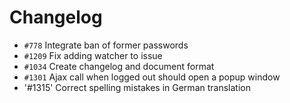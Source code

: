 # Changelog

* `#778` Integrate ban of former passwords
* `#1209` Fix adding watcher to issue
* `#1034` Create changelog and document format
* `#1301` Ajax call when logged out should open a popup window
* '#1315' Correct spelling mistakes in German translation
